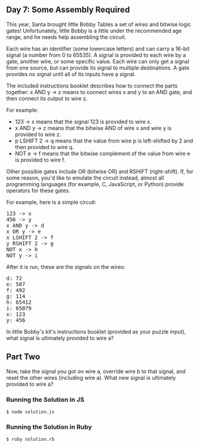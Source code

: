 ## Day 7: Some Assembly Required

This year, Santa brought little Bobby Tables a set of wires and bitwise logic gates!
Unfortunately, little Bobby is a little under the recommended age range,
and he needs help assembling the circuit.

Each wire has an identifier (some lowercase letters) and can carry a 16-bit signal
(a number from 0 to 65535). A signal is provided to each wire by a gate, another wire,
or some specific value. Each wire can only get a signal from one source, but can provide its
signal to multiple destinations. A gate provides no signal until all of its inputs have a signal.

The included instructions booklet describes how to connect the parts together:
x AND y -> z means to connect wires x and y to an AND gate, and then connect its output to wire z.

For example:

- 123 -> x means that the signal 123 is provided to wire x.
- x AND y -> z means that the bitwise AND of wire x and wire y is provided to wire z.
- p LSHIFT 2 -> q means that the value from wire p is left-shifted by 2 and then provided to wire q.
- NOT e -> f means that the bitwise complement of the value from wire e is provided to wire f.

Other possible gates include OR (bitwise OR) and RSHIFT (right-shift).
If, for some reason, you'd like to emulate the circuit instead, almost all programming languages
(for example, C, JavaScript, or Python) provide operators for these gates.

For example, here is a simple circuit:

<pre>
123 -> x
456 -> y
x AND y -> d
x OR y -> e
x LSHIFT 2 -> f
y RSHIFT 2 -> g
NOT x -> h
NOT y -> i
</pre>

After it is run, these are the signals on the wires:

<pre>
d: 72
e: 507
f: 492
g: 114
h: 65412
i: 65079
x: 123
y: 456
</pre>

In little Bobby's kit's instructions booklet (provided as your puzzle input),
what signal is ultimately provided to wire a?


## Part Two

Now, take the signal you got on wire a, override wire b to that signal, and reset the other wires (including wire a). What new signal is ultimately provided to wire a?

### Running the Solution in JS

    $ node solution.js

### Running the Solution in Ruby

    $ ruby solution.rb
